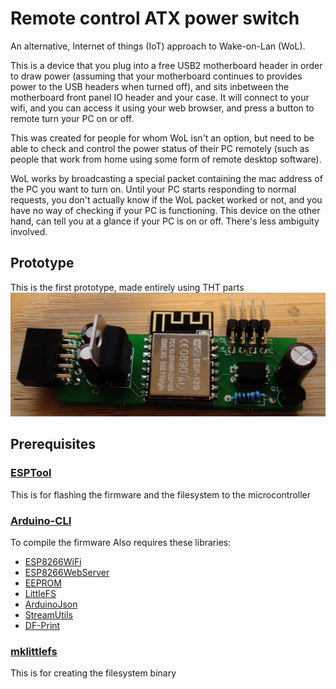 # Remote control ATX power switch

An alternative, Internet of things (IoT) approach to Wake-on-Lan (WoL).

This is a device that you plug into a free USB2 motherboard header in order to draw power (assuming that your motherboard continues to provides power to the USB headers when turned off), and sits inbetween the motherboard front panel IO header and your case.
It will connect to your wifi, and you can access it using your web browser, and press a button to remote turn your PC on or off.

This was created for people for whom WoL isn't an option, but need to be able to check and control the power status of their PC remotely (such as people that work from home using some form of remote desktop software).

WoL works by broadcasting a special packet containing the mac address of the PC you want to turn on. Until your PC starts responding to normal requests, you don't actually know if the WoL packet worked or not, and you have no way of checking if your PC is functioning.
This device on the other hand, can tell you at a glance if your PC is on or off. There's less ambiguity involved.

## Prototype
This is the first prototype, made entirely using THT parts
![mk1](/docs/images/mk1.jpg)

## Prerequisites
### [ESPTool](https://github.com/espressif/esptool "Esptool")
This is for flashing the firmware and the filesystem to the microcontroller
### [Arduino-CLI](https://github.com/arduino/arduino-cli)
To compile the firmware
Also requires these libraries:
* [ESP8266WiFi](https://github.com/esp8266/Arduino)
 * [ESP8266WebServer](https://github.com/esp8266/Arduino/tree/master/libraries/ESP8266WebServer)
  * [EEPROM](https://github.com/esp8266/Arduino/tree/master/libraries/EEPROM)
  * [LittleFS](https://github.com/esp8266/Arduino/tree/master/libraries/LittleFS)
* [ArduinoJson](https://arduinojson.org/)
* [StreamUtils](https://github.com/bblanchon/ArduinoStreamUtils)
* [DF-Print](https://github.com/DanForever/DF-Print)

### [mklittlefs](https://github.com/earlephilhower/mklittlefs)
This is for creating the filesystem binary
